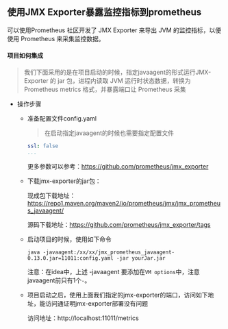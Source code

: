 ## 使用JMX Exporter暴露监控指标到prometheus

可以使用Prometheus 社区开发了 JMX Exporter 来导出 JVM 的监控指标，以便使用 Prometheus 来采集监控数据。



#### 项目如何集成

> 我们下面采用的是在项目启动的时候，指定javaagent的形式运行JMX-Exporter 的 jar 包，进程内读取 JVM 运行时状态数据，转换为 Prometheus metrics 格式，并暴露端口让 Prometheus 采集

- 操作步骤

  - 准备配置文件config.yaml

    > 在启动指定javaagent的时候也需要指定配置文件

    ```yaml
    ssl: false
    ...
    ```

    更多参数可以参考：https://github.com/prometheus/jmx_exporter

    

  - 下载jmx-exporter的jar包：

    现成包下载地址：https://repo1.maven.org/maven2/io/prometheus/jmx/jmx_prometheus_javaagent/

    源码下载地址：https://github.com/prometheus/jmx_exporter/tags

    

  - 启动项目的时候，使用如下命令

    ```shell
    java -javaagent:/xx/xx/jmx_prometheus_javaagent-0.13.0.jar=11011:config.yaml -jar yourJar.jar
    ```

    注意：在idea中，上述 -javaagent 要添加在`VM options`中，注意 javaagent前只有1个`-`。

    

  - 项目启动之后，使用上面我们指定的jmx-exporter的端口，访问如下地址，能访问通证明jmx-exporter部署没有问题

    访问地址：http://localhost:11011/metrics


